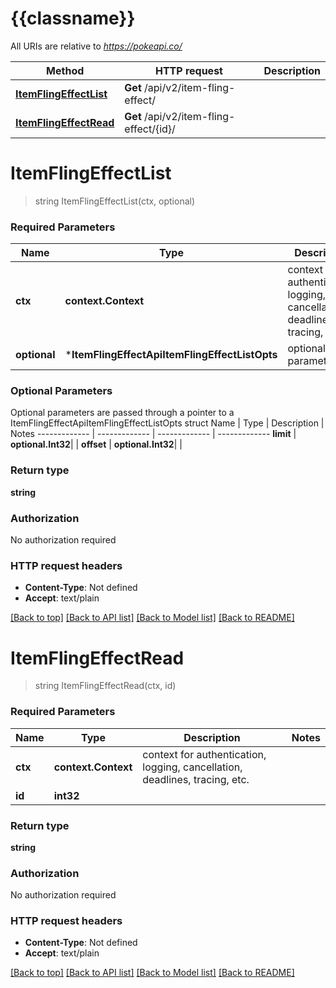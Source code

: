 # {{classname}}

All URIs are relative to *https://pokeapi.co/*

Method | HTTP request | Description
------------- | ------------- | -------------
[**ItemFlingEffectList**](ItemFlingEffectApi.md#ItemFlingEffectList) | **Get** /api/v2/item-fling-effect/ | 
[**ItemFlingEffectRead**](ItemFlingEffectApi.md#ItemFlingEffectRead) | **Get** /api/v2/item-fling-effect/{id}/ | 

# **ItemFlingEffectList**
> string ItemFlingEffectList(ctx, optional)


### Required Parameters

Name | Type | Description  | Notes
------------- | ------------- | ------------- | -------------
 **ctx** | **context.Context** | context for authentication, logging, cancellation, deadlines, tracing, etc.
 **optional** | ***ItemFlingEffectApiItemFlingEffectListOpts** | optional parameters | nil if no parameters

### Optional Parameters
Optional parameters are passed through a pointer to a ItemFlingEffectApiItemFlingEffectListOpts struct
Name | Type | Description  | Notes
------------- | ------------- | ------------- | -------------
 **limit** | **optional.Int32**|  | 
 **offset** | **optional.Int32**|  | 

### Return type

**string**

### Authorization

No authorization required

### HTTP request headers

 - **Content-Type**: Not defined
 - **Accept**: text/plain

[[Back to top]](#) [[Back to API list]](../README.md#documentation-for-api-endpoints) [[Back to Model list]](../README.md#documentation-for-models) [[Back to README]](../README.md)

# **ItemFlingEffectRead**
> string ItemFlingEffectRead(ctx, id)


### Required Parameters

Name | Type | Description  | Notes
------------- | ------------- | ------------- | -------------
 **ctx** | **context.Context** | context for authentication, logging, cancellation, deadlines, tracing, etc.
  **id** | **int32**|  | 

### Return type

**string**

### Authorization

No authorization required

### HTTP request headers

 - **Content-Type**: Not defined
 - **Accept**: text/plain

[[Back to top]](#) [[Back to API list]](../README.md#documentation-for-api-endpoints) [[Back to Model list]](../README.md#documentation-for-models) [[Back to README]](../README.md)

